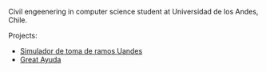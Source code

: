 Civil engeenering in computer science student at Universidad de los Andes, Chile.

Projects:
- [Simulador de toma de ramos Uandes](https://bit.ly/TomadorRamosUandes)
- [Great Ayuda](http://www.g-ayuda.net)
